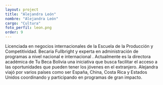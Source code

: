 ```yaml
---
layout: project
title: "Alejandra León"
nombre: "Alejandra León"
cargo: "Cultura"
foto_perfil: leon.png
order: 9
---
```


Licenciada en negocios internacionales de la Escuela de la Producción y Competitividad. Becaria Fullbright y experta en administración de programas a nivel nacional e internacional . Actualmente es la directora académica de Tu Beca Bolivia una iniciativa que busca facilitar el acceso a las oportunidades que pueden tener los jóvenes en el extranjero.
Alejandra viajó por varios países como ser España, China, Costa Rica y Estados Unidos coordinando y participando en programas de gran impacto.